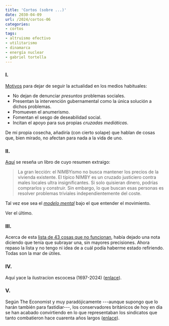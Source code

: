 ```yaml
---
title: 'Cortos (sobre ...)'
date: 2030-04-09
url: /2024/cortos-06
categories:
- cortos
tags:
- altruismo efectivo
- utilitarismo
- dinamarca
- energía nuclear
- gabriel tortella
---
```


### I.

[Motivos](https://www.betonit.ai/p/mainstream-media-is-worse-than-silence) para dejar de seguir la actualidad en los medios habituales:

- No dejan de denunciar _presuntos_ problemas sociales.
- Presentan la intervención gubernamental como la única solución a dichos problemas.
- Promueven el anumerismo.
- Fomentan el sesgo de deseabilidad social.
- Incitan el apoyo para sus propias _cruzadas mediáticas_.

De mi propia cosecha, añadiría (con cierto solape) que hablan de cosas que, bien mirado, no afectan para nada a la vida de uno.


### II.

[Aquí](https://www.betonit.ai/p/one-paragraph-book-reviews-f85) se reseña un libro de cuyo resumen extraigo:

> La gran lección: el NIMBYismo no busca mantener los precios de la vivienda existente. El típico NIMBY es un cruzado justiciero contra males locales ultra insignificantes. Si solo quisieran dinero, podrías comprarlos y construir. Sin embargo, lo que buscan esas personas es resolver problemas triviales independientemente del coste.

Tal vez ese sea el [_modelo mental_](/2024/modelos-mentales/) bajo el que entender el movimiento.


Ver el último.

### III.

Acerca de esta [lista de 43 cosas que no funcionan](https://dynomight.net/things/), había dejado una nota diciendo que tenía que subrayar una, sin mayores precisiones. Ahora repaso la lista y no tengo ni idea de a cuál podía haberme estado refiriendo. Todas son la mar de útiles.

### IV.

Aquí yace la ilustracíon escocesa (1697-2024) ([enlace](https://dailysceptic.org/2024/03/20/r-i-p-the-scottish-enlightenment-1697-2024/)).

### V.

Según The Economist y muy paradójicamente ---aunque supongo que lo harán también para fastidiar---, los conservadores británicos de hoy en día se han acabado convirtiendo en lo que representaban los sindicatos que tanto combatieron hace cuarenta años largos ([enlace](https://www.economist.com/britain/2024/03/13/how-britains-tories-came-to-resemble-the-trade-unions)).




